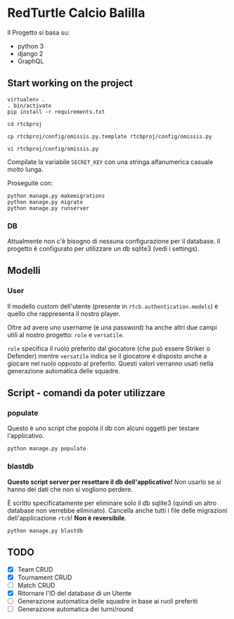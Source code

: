 # RedTurtle Calcio Balilla

Il Progetto si basa su:
- python 3
- django 2
- GraphQL


## Start working on the project

    virtualenv .
    . bin/activate
    pip install -r requirements.txt

    cd rtcbproj

    cp rtcbproj/config/omissis.py.template rtcbproj/config/omissis.py

    vi rtcbproj/config/omissis.py


Compilate la variabile `SECRET_KEY` con una stringa alfanumerica casuale
molto lunga.


Proseguite con:

    python manage.py makemigrations
    python manage.py migrate
    python manage.py runserver


### DB

Attualmente non c'è bisogno di nessuna configurazione per il database. Il
progetto è configurato per utilizzare un db sqlite3 (vedi i settings).


## Modelli

### User

Il modello custom dell'utente (presente in `rtcb.authentication.models`) è
quello che rappresenta il nostro player.

Oltre ad avere uno username (e una password) ha anche altri due campi utili al
nostro progetto: `role` e `versatile`.

`role` specifica il ruolo preferito dal giocatore (che può essere Striker o
Defender) mentre `versatile` indica se il giocatore è disposto anche a giocare
nel ruolo opposto al preferito. Questi valori verranno usati nella generazione
automatica delle squadre.


## Script - comandi da poter utilizzare

### populate

Questo è uno script che popola il db con alcuni oggetti per testare l'applicativo.

    python manage.py populate


### blastdb

**Questo script server per resettare il db dell'applicativo!** Non usarlo se si
hanno dei dati che non si vogliono perdere.


È scritto specificatamente per eliminare solo il db sqlite3 (quindi un altro
database non verrebbe eliminato). Cancella anche tutti i file delle migrazioni
dell'applicazione `rtcb`! **Non è reversibile**.

    python manage.py blastdb


## TODO

- [x] Team CRUD
- [x] Tournament CRUD
- [ ] Match CRUD
- [x] Ritornare l'ID del database di un Utente
- [ ] Generazione automatica delle squadre in base ai ruoli preferiti
- [ ] Generazione automatica dei turni/round
